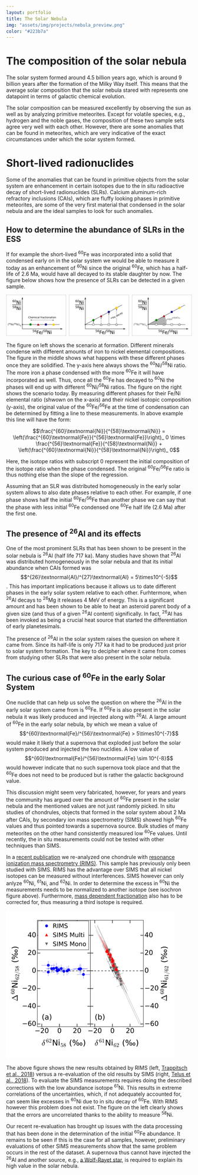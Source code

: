 ```yaml
---
layout: portfolio
title: The Solar Nebula
img: "assets/img/projects/nebula_preview.png"
color: "#223b7a"
---
```


# The composition of the solar nebula

The solar system formed around 4.5 billion years ago, which is around 9 billion years after the formation of the Milky Way itself. This means that the average solar composition that the solar nebula stared with represents one datapoint in terms of galactic chemical evolution.

The solar composition can be measured excellently by observing the sun as well as by analyzing primitive meteorites. Except for volatile species, e.g., hydrogen and the noble gases, the composition of these two sample sets agree very well with each other. However, there are some anomalies that can be found in meteorites, which are very indicative of the exact circumstances under which the solar system formed.

# Short-lived radionuclides
Some of the anomalies that can be found in primitive objects from the solar system are enhancement in certain isotopes due to the in situ radioactive decay of short-lived radionuclides (SLRs). Calcium aluminum-rich refractory inclusions (CAIs), which are fluffy looking phases in primitive meteorites, are some of the very first material that condensed in the solar nebula and are the ideal samples to look for such anomalies.

## How to determine the abundance of SLRs in the ESS

If for example the short-lived <sup>60</sup>Fe was incorporated into a solid that condensed early on in the solar system we would be able to measure it today as an enhancement of <sup>60</sup>Ni since the original <sup>60</sup>Fe, which has a half-life of 2.6 Ma, would have all decayed to its stable daughter by now. The figure below shows how the presence of SLRs can be detected in a given sample.

![Schematic on Measuring an Isochron](/assets/img/projects/fe60_isochron.png)

The figure on left shows the scenario at formation. Different minerals condense with different amounts of iron to nickel elemental compositions. The figure in the middle shows what happens with these different phases once they are solidified. The y-axis here always shows the <sup>60</sup>Ni/<sup>58</sup>Ni ratio. The more iron a phase condensed with the more <sup>60</sup>Fe it will have incorporated as well. Thus, once all the <sup>60</sup>Fe has decayed to <sup>60</sup>Ni the phases will end up with different <sup>60</sup>Ni/<sup>58</sup>Ni ratios. The figure on the right shows the scenario today. By measuring different phases for their Fe/Ni elemental ratio (shwown on the x-axis) and their nickel isotopic composition (y-axis), the original value of the <sup>60</sup>Fe/<sup>56</sup>Fe at the time of condensation can be determined by fitting a line to these measurements. In above example this line will have the form:

$$\frac{^{60}\textnormal{Ni}}{^{58}\textnormal{Ni}} = \left(\frac{^{60}\textnormal{Fe}}{^{56}\textnormal{Fe}}\right)_ 0 \times \frac{^{56}\textnormal{Fe}}{^{58}\textnormal{Ni}} + \left(\frac{^{60}\textnormal{Ni}}{^{58}\textnormal{Ni}}\right)_ 0$$

Here, the isotope ratios with subscript 0 represent the initial composition of the isotope ratio when the phase condensed. The original <sup>60</sup>Fe/<sup>56</sup>Fe ratio is thus nothing else than the slope of the regression.

Assuming that an SLR was distributed homogeneously in the early solar system allows to also date phases relative to each other. For example, if one phase shows half the initial <sup>60</sup>Fe/<sup>56</sup>Fe than another phase we can say that the phase with less initial <sup>60</sup>Fe condensed one <sup>60</sup>Fe half life (2.6 Ma) after the first one.

## The presence of <sup>26</sup>Al and its effects

One of the most prominent SLRs that has been shown to be present in the solar nebula is <sup>26</sup>Al (half life 717 ka). Many studies have shown that <sup>26</sup>Al was distributed homogeneously in the solar nebula and that its initial abundance when CAIs formed was $$^{26}\textnormal{Al}/^{27}\textnormal{Al} = 5\times10^{-5}$$. This has important implications because it allows us to date different phases in the early solar system relative to each other. Furhtermore, when <sup>26</sup>Al decays to <sup>26</sup>Mg it releases 4 MeV of energy. This is a significant amount and has been shown to be able to heat an asteroid parent body of a given size (and thus of a given <sup>26</sup>Al content) significally. In fact, <sup>26</sup>Al has been invoked as being a crucial heat source that started the differentiation of early planetesimals.

The presence of <sup>26</sup>Al in the solar system raises the quesion on where it came from. Since its half-life is only 717 ka it had to be produced just prior to solar system formation. The key to decipher where it came from comes from studying other SLRs that were also present in the solar nebula.

## The curious case of <sup>60</sup>Fe in the early Solar System

One nuclide that can help us solve the question on where the <sup>26</sup>Al in the early solar system came from is <sup>60</sup>Fe. If <sup>60</sup>Fe is also present in the solar nebula it was likely produced and injected along with <sup>26</sup>Al. A large amount of <sup>60</sup>Fe in the early solar nebula, by which we mean a value of $$^{60}\textnormal{Fe}/^{56}\textnormal{Fe} > 5\times10^{-7}$$ would make it likely that a supernova that exploded just before the solar system produced and injected the two nucldies. A low value of $$^{60}\textnormal{Fe}/^{56}\textnormal{Fe} \sim 10^{-8}$$ would however indicate that no such supernova took place and that the <sup>60</sup>Fe does not need to be produced but is rather the galactic background value. 

This discussion might seem very fabricated, however, for years and years the community has argued over the amount of <sup>60</sup>Fe present in the solar nebula and the mentioned values are not just randomly picked. In situ studies of chondrules, objects that formed in the solar system about 2 Ma after CAIs, by secondary ion mass spectrometry (SIMS) showed high <sup>60</sup>Fe values and thus pointed towards a supernova source. Bulk studies of many meteorites on the other hand consistently measured low <sup>60</sup>Fe values. Until recently, the in situ measurements could not be tested with other techniques than SIMS. 

In a <a href="https://doi.org/10.3847/2041-8213/aabba9" target="_blank">recent publication</a> we re-analyzed one chondrule with [resonance ionization mass spectrometry (RIMS)](/research/04-rims). This sample has previously only been studied with SIMS. RIMS has the advantage over SIMS that all nickel isotopes can be measured without interferences. SIMS however can only anlyze <sup>60</sup>Ni, <sup>61</sup>Ni, and <sup>62</sup>Ni. In order to determine the excess in <sup>60</sup>Ni the measurements needs to be normalized to another isotope (see isochron figure above). Furthermore, <a href="https://en.wikipedia.org/wiki/Isotope_fractionation" target="_blank">mass dependent fractionation</a> also has to be corrected for, thus measuring a third isotope is required. 

![Nickel isotopes in DAP1](/assets/img/projects/ni_isos_dap1.png)

The above figure shows the new results obtained by RIMS (left, <a href="https://doi.org/10.3847/2041-8213/aabba9" target="_blank">Trappitsch et al., 2018</a>) versus a re-evaluation of the old results by SIMS (right, <a href="https://doi.org/10.1016/j.gca.2017.06.013" target="_blank">Telus et al., 2018</a>). To evaluate the SIMS measurements requires doing the described corrections with the low abundance isotope <sup>61</sup>Ni. This results in extreme correlations of the uncertainties, which, if not adequately accounted for, can seem like excesses in <sup>60</sup>Ni due to in situ decay of <sup>60</sup>Fe. With RIMS however this problem does not exist. The figure on the left clearly shows that the errors are uncorrelated thanks to the ability to measure <sup>58</sup>Ni. 

Our recent re-evaluation has brought up issues with the data processing that has been done in the determination of the initial <sup>60</sup>Fe abundance. It remains to be seen if this is the case for all samples, however, preliminary evaluations of other SIMS measurements show that the same problem occurs in the rest of the dataset. A supernova thus cannot have injected the <sup>26</sup>Al and another source, e.g., <a href="https://doi.org/10.3847/1538-4357/aa992e" target="_blank">a Wolf-Rayet star</a>, is required to explain its high value in the solar nebula.
